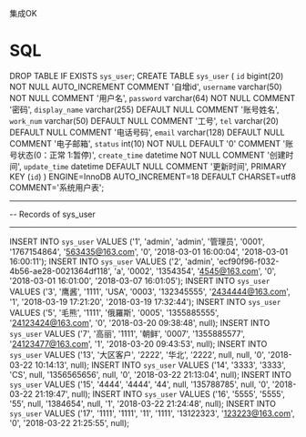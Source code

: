 集成OK



# SQL


DROP TABLE IF EXISTS `sys_user`;
CREATE TABLE `sys_user` (
  `id` bigint(20) NOT NULL AUTO_INCREMENT COMMENT '自增id',
  `username` varchar(50) NOT NULL COMMENT '用户名',
  `password` varchar(64) NOT NULL COMMENT '密码',
  `display_name` varchar(255) DEFAULT NULL COMMENT '账号姓名',
  `work_num` varchar(50) DEFAULT NULL COMMENT '工号',
  `tel` varchar(20) DEFAULT NULL COMMENT '电话号码',
  `email` varchar(128) DEFAULT NULL COMMENT '电子邮箱',
  `status` int(10) NOT NULL DEFAULT '0' COMMENT '账号状态(0：正常 1:暂停)',
  `create_time` datetime NOT NULL COMMENT '创建时间',
  `update_time` datetime DEFAULT NULL COMMENT '更新时间',
  PRIMARY KEY (`id`)
) ENGINE=InnoDB AUTO_INCREMENT=18 DEFAULT CHARSET=utf8 COMMENT='系统用户表';

-- ----------------------------
-- Records of sys_user
-- ----------------------------
INSERT INTO `sys_user` VALUES ('1', 'admin', 'admin', '管理员', '0001', '1767154864', '563435@163.com', '0', '2018-03-01 16:00:04', '2018-03-01 16:00:11');
INSERT INTO `sys_user` VALUES ('2', 'admin', 'ecf90f96-f032-4b56-ae28-0021364df118', 'a', '0002', '1354354', '4545@163.com', '0', '2018-03-01 16:01:00', '2018-03-07 16:01:05');
INSERT INTO `sys_user` VALUES ('3', '鹰酱', '1111', 'USA', '0003', '132345555', '2434444@163.com', '1', '2018-03-19 17:21:20', '2018-03-19 17:32:44');
INSERT INTO `sys_user` VALUES ('5', '毛熊', '1111', '俄羅斯', '0005', '1355885555', '24123424@163.com', '0', '2018-03-20 09:38:48', null);
INSERT INTO `sys_user` VALUES ('7', '高丽', '1111', '朝鲜', '0007', '1355885577', '24123477@163.com', '1', '2018-03-20 09:43:53', null);
INSERT INTO `sys_user` VALUES ('13', '大区客户', '2222', '华北', '2222', null, null, '0', '2018-03-22 10:14:13', null);
INSERT INTO `sys_user` VALUES ('14', '3333', '3333', 'CS', null, '1356565656', null, '0', '2018-03-22 21:13:04', null);
INSERT INTO `sys_user` VALUES ('15', '4444', '4444', '44', null, '135788785', null, '0', '2018-03-22 21:19:47', null);
INSERT INTO `sys_user` VALUES ('16', '5555', '5555', '55', null, '1384654', null, '1', '2018-03-22 21:24:48', null);
INSERT INTO `sys_user` VALUES ('17', '1111', '1111', '11', '1111', '13122323', '123223@163.com', '0', '2018-03-22 21:25:55', null);

